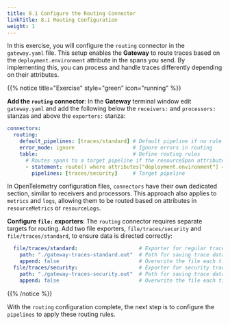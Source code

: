 ```yaml
---
title: 8.1 Configure the Routing Connector
linkTitle: 8.1 Routing Configuration
weight: 1
---
```


In this exercise, you will configure the `routing` connector in the `gateway.yaml` file. This setup enables the **Gateway** to route traces based on the `deployment.environment` attribute in the spans you send. By implementing this, you can process and handle traces differently depending on their attributes.

{{% notice title="Exercise" style="green" icon="running" %}}

**Add the `routing` connector**: In the **Gateway** terminal window edit `gateway.yaml` and add the following below the `receivers:` and `processors:` stanzas and above the `exporters:` stanza:

```yaml
connectors:
  routing:
    default_pipelines: [traces/standard] # Default pipeline if no rule matches
    error_mode: ignore                   # Ignore errors in routing
    table:                               # Define routing rules
      # Routes spans to a target pipeline if the resourceSpan attribute matches the rule
      - statement: route() where attributes["deployment.environment"] == "security_applications"
        pipelines: [traces/security]     # Target pipeline 
```

In OpenTelemetry configuration files, `connectors` have their own dedicated section, similar to receivers and processors. This approach also applies to `metrics` and `logs`, allowing them to be routed based on attributes in `resourceMetrics` or `resourceLogs`.

**Configure `file:` exporters**: The `routing` connector requires separate targets for routing. Add two file exporters, `file/traces/security` and `file/traces/standard`, to ensure data is directed correctly:

```yaml
  file/traces/standard:                    # Exporter for regular traces
    path: "./gateway-traces-standard.out"  # Path for saving trace data
    append: false                          # Overwrite the file each time
  file/traces/security:                    # Exporter for security traces
    path: "./gateway-traces-security.out"  # Path for saving trace data
    append: false                          # Overwrite the file each time 
```

{{% /notice %}}

With the `routing` configuration complete, the next step is to configure the `pipelines` to apply these routing rules.
